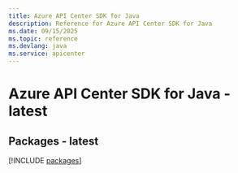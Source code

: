 ```yaml
---
title: Azure API Center SDK for Java
description: Reference for Azure API Center SDK for Java
ms.date: 09/15/2025
ms.topic: reference
ms.devlang: java
ms.service: apicenter
---
```

# Azure API Center SDK for Java - latest
## Packages - latest
[!INCLUDE [packages](api-center-index.md)]